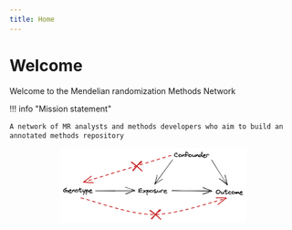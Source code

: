 ```yaml
---
title: Home
---
```

# Welcome

Welcome to the Mendelian randomization Methods Network

!!! info "Mission statement"

    A network of MR analysts and methods developers who aim to build an annotated methods repository

<p align="center">
<img src="img/mr-dag-violations.excalidraw.png" width="65%">
</p>
